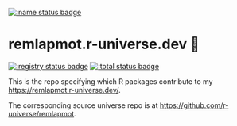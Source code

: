 [![:name status badge](https://remlapmot.r-universe.dev/badges/:name)](https://remlapmot.r-universe.dev/:name)
# remlapmot.r-universe.dev :rocket:
[![:registry status badge](https://remlapmot.r-universe.dev/badges/:registry)](https://remlapmot.r-universe.dev/:registry)
[![:total status badge](https://remlapmot.r-universe.dev/badges/:total)](https://remlapmot.r-universe.dev/:total)

This is the repo specifying which R packages contribute to my <https://remlapmot.r-universe.dev/>.

The corresponding source universe repo is at <https://github.com/r-universe/remlapmot>.

